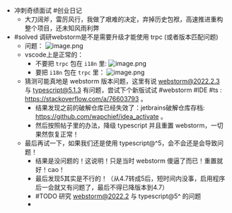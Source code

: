 - 冲刺奇绩面试 #创业日记
	- 大刀阔斧，雷厉风行，我做了艰难的决定，弃掉历史包袱，高速推进重构整个项目，还未知风雨利弊
- #solved 调研webstorm是不是需要升级才能使用 trpc (或者版本匹配问题)
	- 问题：
	  ![image.png](../assets/image_1689954801360_0.png)
	- vscode上是正常的：
		- 不要把 `trpc` 包在 `i18n` 里: ![image.png](../assets/image_1689956404418_0.png)
		- 要把 `i18n` 包在 `trpc` 里： ![image.png](../assets/image_1689956470361_0.png)
	- 猜测可能真地是 webstorm 版本问题，这里有说 webstorm@2022.2.3 与 typescript@5.1.3 有问题，尝试下个新版试试 #webstorm #IDE #ts : https://stackoverflow.com/a/76603793 。
		- 结果发现之前的破解仓库已经失效了：jetbrains破解仓库存档: https://github.com/wapchief/idea_activate 。
		- 然后按照帖子里的办法，降级 typescript 并且重置 webstorm，一切果然恢复正常！
	- 最后再试一下，如果我们还是使用 typescript@^5，会不会还是会导致问题！
		- 结果是没问题的！这说明！只是当时 webstorm 傻逼了而已！重置就好！cao！
		- 最后发现5其实是不行的！（从4.7转成5后，短时间内没事，启用程序后一会就又有问题了，最后不得已降版本到4.7）
		- #TODO 研究 webstorm@2022.2 与 typescript@5^ 的问题
		-